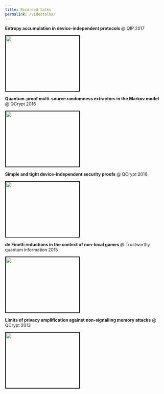 ```yaml
---
title: Recorded talks
permalink: /videotalks/
---
```


**Entropy accumulation in device-independent protocols** @ QIP 2017 

<a href="http://www.youtube.com/watch?feature=player_embedded&v=4rwA_2aLnLc" target="_blank"><img src="http://img.youtube.com/vi/4rwA_2aLnLc/0.jpg"  
width="240" height="180" border="2"/></a>

**Quantum-proof multi-source randomness extractors in the Markov model** @ QCrypt 2016 

<a href="http://www.youtube.com/watch?feature=player_embedded&v=CloEUzNqXWs" target="_blank"><img src="http://img.youtube.com/vi/CloEUzNqXWs/0.jpg" 
width="240" height="180" border="2"/></a>

**Simple and tight device-independent security proofs** @ QCrypt 2016

<a href="http://www.youtube.com/watch?feature=player_embedded&v=JWEdZ16OyWE" target="_blank"><img src="http://img.youtube.com/vi/JWEdZ16OyWE/0.jpg" 
width="240" height="180" border="2"/></a>

**de Finetti reductions in the context of non-local games** @ Trustworthy quantum information 2015

<a href="http://www.youtube.com/watch?feature=player_embedded&v=6OME6EPJeP4" target="_blank"><img src="http://img.youtube.com/vi/6OME6EPJeP4/0.jpg" 
width="240" height="180" border="2"/></a>

**Limits of privacy amplification against non-signalling memory attacks** @ QCrypt 2013

<a href="http://www.youtube.com/watch?feature=player_embedded&v=vXUHCNzP8Pc" target="_blank"><img src="http://img.youtube.com/vi/vXUHCNzP8Pc/0.jpg" 
width="240" height="180" border="2"/></a>
